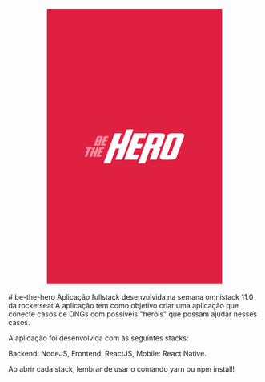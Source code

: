 <p align="center">
<img src="/mobile/assets/splash.png" height="550" width="350">
</p>
# be-the-hero
Aplicação fullstack desenvolvida na semana omnistack 11.0 da rocketseat
A aplicação tem como objetivo criar uma aplicação que conecte casos de ONGs com
possíveis "heróis" que possam ajudar nesses casos.

A aplicação foi desenvolvida com as seguintes stacks:

Backend: NodeJS,
Frontend: ReactJS,
Mobile: React Native.

Ao abrir cada stack, lembrar de usar o comando yarn ou npm install!
